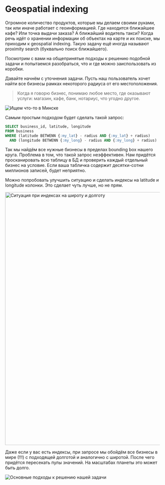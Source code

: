 # Geospatial indexing

Огромное количество продуктов, которые мы делаем своими руками, так или иначе работает с геоинформацией. Где находится ближайшее кафе? Или точка выдачи заказа? А ближайший водитель такси? Когда речь идёт о хранении информации об объектах на карте и их поиске, мы приходим к geospatial indexing. Такую задачу ещё иногда называют proximity search (буквально поиск ближайшего). 

Посмотрим с вами на общепринятые подходы к решению подобной задачи и попытаемся разобраться, что и где можно заиспользовать из коробки. 

Давайте начнём с уточнения задачи. Пусть наш пользователь хочет найти все бизнесы рамках некоторого радиуса от его местоположения.

> Когда я говорю бизнес, понимаю любое место, где оказывают услуги: магазин, кафе, банк, нотариус, что угодно другое.

![Ищем что-то в Минске](https://github.com/user-attachments/assets/36bca7f2-1e38-4fca-9e04-62acf6d22eaa)

Самым простым подходом будет сделать такой запрос:
```sql
SELECT business_id, latitude, longitude
FROM business
WHERE (latitude BETWENN {:my_lat} - radius AND {:my_lat} + radius)
  AND (longitude BETWENN {:my_long} - radius AND {:my_long} + radius)
```

Так мы найдём все нужные бизнесы в пределах bounding box нашего круга. Проблема в том, что такой запрос неэффективен. Нам придётся просканировать всю таблицу в БД и проверить каждый отдельный бизнес на условие. Если ваша табличка содержит десятки-сотни миллионов записей, будет неприятно. 

Можно попробовать улучшить ситуацию и сделать индексы на latitude и longitude колонки. Это сделает чуть лучше, но не прям. 

<img width="822" alt="Ситуация при индексах на широту и долготу" src="https://github.com/user-attachments/assets/d8ea4bee-5b9b-4e63-b114-5d1ec2c4e5fb">

Даже если у вас есть индексы, при запросе мы обойдём все бизнесы в мире (!!!) с подходящей долготой и аналогично с широтой. После чего придётся пересекать пулы значений. На масштабах планеты это может быть долго. 


![Основные подходы к решению нашей задачи](https://github.com/user-attachments/assets/4cd4117f-53ec-4937-ba64-1d83c331dfb1)

